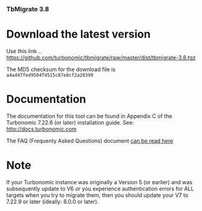 ### TbMigrate 3.8

# Download the latest version

Use this link .. https://github.com/turbonomic/tbmigrate/raw/master/dist/tbmigrate-3.8.tgz

The MD5 checksum for the download file is `a4ad47fed9504fd515c87e8cf2a20399`

# Documentation

The documentation for this tool can be found in Appendix C of the Turbonomic 7.22.6 (or later) installation guide. See: http://docs.turbonomic.com

The FAQ (Frequenty Asked Questions) document [can be read here](../master/FAQ.md)

# Note

If your Turbonomic instance was originally a Version 5 (or earlier) and was subsequently update to V6 *or* you experience authentication errors for ALL targets when you try to migrate them, then you should update your V7 to 7.22.9 or later (ideally: 8.0.0 or later).
